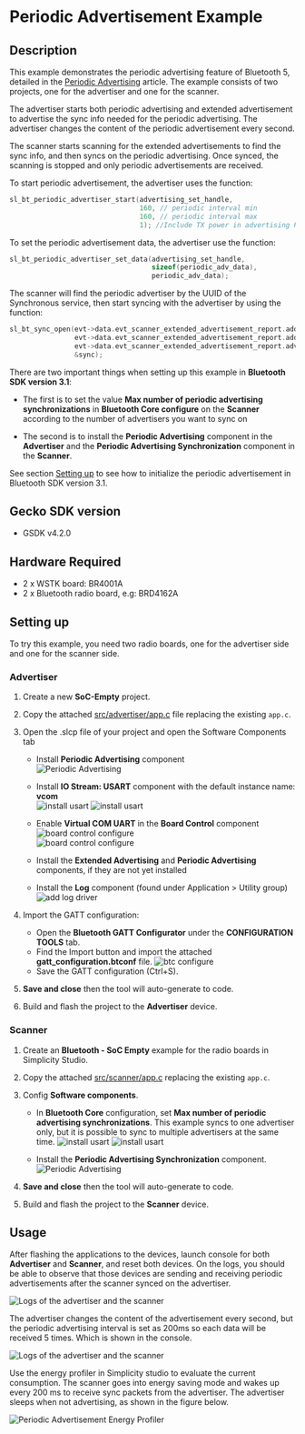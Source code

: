 # Periodic&nbsp;Advertisement&nbsp;Example

## Description

This example demonstrates the periodic advertising feature of Bluetooth 5, detailed in the [Periodic Advertising](https://docs.silabs.com/bluetooth/2.13/general/adv-and-scanning/periodic-adv-bt5) article. The example consists of two projects, one for the advertiser and one for the scanner.

The advertiser starts both periodic advertising and extended advertisement to advertise the sync info needed for the periodic advertising. The advertiser changes the content of the periodic advertisement every second.

The scanner starts scanning for the extended advertisements to find the sync info, and then syncs on the periodic advertising. Once synced, the scanning is stopped and only periodic advertisements are received.

To start periodic advertisement, the advertiser uses the function:

```C
sl_bt_periodic_advertiser_start(advertising_set_handle,
                                160, // periodic interval min
                                160, // periodic interval max
                                1); //Include TX power in advertising PDU
```

To set the periodic advertisement data, the advertiser use the function:

```C
sl_bt_periodic_advertiser_set_data(advertising_set_handle,
                                   sizeof(periodic_adv_data),
                                   periodic_adv_data);
```

The scanner will find the periodic advertiser by the UUID of the Synchronous service, then start syncing with the advertiser by using the function:

```C
sl_bt_sync_open(evt->data.evt_scanner_extended_advertisement_report.address,
                evt->data.evt_scanner_extended_advertisement_report.address_type,
                evt->data.evt_scanner_extended_advertisement_report.adv_sid,
                &sync);
```

There are two important things when setting up this example in **Bluetooth SDK version 3.1**:

- The first is to set the value **Max number of periodic advertising synchronizations** in **Bluetooth Core configure** on the **Scanner** according to the number of advertisers you want to sync on

- The second is to install the **Periodic Advertising** component in the **Advertiser** and the **Periodic Advertising Synchronization** component in the **Scanner**.

See section [Setting up](#setting-up) to see how to initialize the periodic advertisement in Bluetooth SDK version 3.1.

## Gecko SDK version ##

- GSDK v4.2.0

## Hardware Required ##

- 2 x WSTK board: BR4001A
- 2 x Bluetooth radio board, e.g: BRD4162A

## Setting up

To try this example, you need two radio boards, one for the advertiser side and one for the scanner side.

### Advertiser

1. Create a new **SoC-Empty** project.

2. Copy the attached [src/advertiser/app.c](src/advertiser/app.c) file replacing the existing `app.c`.

3. Open the .slcp file of your project and open the Software Components tab  
    - Install **Periodic Advertising** component  
    ![Periodic Advertising](images/add_periodic_component.png)

    - Install **IO Stream: USART** component with the default instance name: **vcom**  
    ![install usart](images/add_log_1.png)
    ![install usart](images/add_log_2.png)

    - Enable **Virtual COM UART** in the **Board Control** component  
    ![board control configure](images/add_log_3.png)  
    ![board control configure](images/add_log_4.png)

   - Install the **Extended Advertising** and **Periodic Advertising** components, if they are not yet installed

    - Install the **Log** component (found under Application > Utility group)
    ![add log driver](images/add_log_5.png)  

4. Import the GATT configuration:
    - Open the **Bluetooth GATT Configurator** under the **CONFIGURATION TOOLS** tab.
    - Find the Import button and import the attached **gatt_configuration.btconf** file.
    ![btc configure](images/btconf.png)
    - Save the GATT configuration (Ctrl+S).

5. **Save and close** then the tool will auto-generate to code.

6. Build and flash the project to the **Advertiser** device.

### Scanner

1. Create an **Bluetooth - SoC Empty** example for the radio boards in Simplicity Studio.

2. Copy the attached [src/scanner/app.c](src/scanner/app.c) replacing the existing `app.c`.

3. Config **Software components**.  

    * In **Bluetooth Core** configuration, set **Max number of periodic advertising synchronizations**. This example syncs to one advertiser only, but it is possible to sync to multiple advertisers at the same time.
      ![install usart](images/periodic_ble_core_config_1.png)
      ![install usart](images/periodic_ble_core_config_2.png)

    * Install the **Periodic Advertising Synchronization** component.  
      ![Periodic Advertising](images/add_periodic_sync_component.png)

4. **Save and close** then the tool will auto-generate to code.

5. Build and flash the project to the **Scanner** device.

## Usage

After flashing the applications to the devices, launch console for both **Advertiser** and **Scanner**, and reset both devices. On the logs, you should be able to observe that those devices are sending and receiving periodic advertisements after the scanner synced on the advertiser.

![Logs of the advertiser and the scanner](images/result_1.png)

The advertiser changes the content of the advertisement every second, but the periodic advertising interval is set as 200ms so each data will be received 5 times. Which is shown in the console.

![Logs of the advertiser and the scanner](images/result_2.png)

Use the energy profiler in Simplicity studio to evaluate the current consumption. The scanner goes into energy saving mode and wakes up every 200 ms to receive sync packets from the advertiser. The advertiser sleeps when not advertising, as shown in the figure below.

![Periodic Advertisement Energy Profiler](images/figure_1.png)
